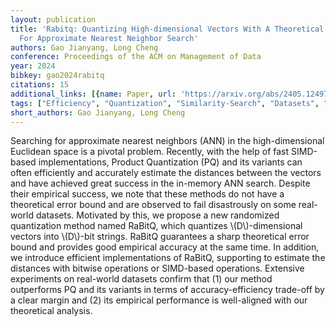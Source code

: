 ```yaml
---
layout: publication
title: 'Rabitq: Quantizing High-dimensional Vectors With A Theoretical Error Bound
  For Approximate Nearest Neighbor Search'
authors: Gao Jianyang, Long Cheng
conference: Proceedings of the ACM on Management of Data
year: 2024
bibkey: gao2024rabitq
citations: 15
additional_links: [{name: Paper, url: 'https://arxiv.org/abs/2405.12497'}]
tags: ["Efficiency", "Quantization", "Similarity-Search", "Datasets", "Evaluation"]
short_authors: Gao Jianyang, Long Cheng
---
```

Searching for approximate nearest neighbors (ANN) in the high-dimensional
Euclidean space is a pivotal problem. Recently, with the help of fast
SIMD-based implementations, Product Quantization (PQ) and its variants can
often efficiently and accurately estimate the distances between the vectors and
have achieved great success in the in-memory ANN search. Despite their
empirical success, we note that these methods do not have a theoretical error
bound and are observed to fail disastrously on some real-world datasets.
Motivated by this, we propose a new randomized quantization method named
RaBitQ, which quantizes \\(D\\)-dimensional vectors into \\(D\\)-bit strings. RaBitQ
guarantees a sharp theoretical error bound and provides good empirical accuracy
at the same time. In addition, we introduce efficient implementations of
RaBitQ, supporting to estimate the distances with bitwise operations or
SIMD-based operations. Extensive experiments on real-world datasets confirm
that (1) our method outperforms PQ and its variants in terms of
accuracy-efficiency trade-off by a clear margin and (2) its empirical
performance is well-aligned with our theoretical analysis.